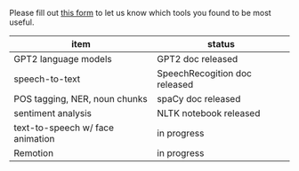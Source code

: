 Please fill out [this form](https://docs.google.com/forms/d/e/1FAIpQLSdK2WFohVGbN3cPU3IOZXN4nQYnNiqC_d32RrDGbFVzipgWbw/viewform?usp=sf_link) to let us know which tools you found to be most useful.

| item  | status  |
|-------|---------|
| GPT2 language models | GPT2 doc released |
| speech-to-text  | SpeechRecogition doc released |
| POS tagging, NER, noun chunks | spaCy doc released |
| sentiment analysis | NLTK notebook released     |
| text-to-speech w/ face animation | in progress |
| Remotion | in progress |

